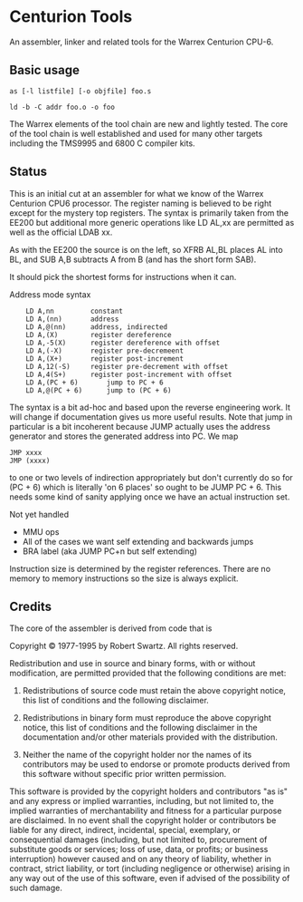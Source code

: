 # Centurion Tools

An assembler, linker and related tools for the Warrex Centurion CPU-6.

## Basic usage

````
as [-l listfile] [-o objfile] foo.s

ld -b -C addr foo.o -o foo
````

The Warrex elements of the tool chain are new and lightly tested. The core of
the tool chain is well established and used for many other targets including
the TMS9995 and 6800 C compiler kits.

## Status

This is an initial cut at an assembler for what we know of the Warrex
Centurion CPU6 processor. The register naming is believed to be right
except for the mystery top registers. The syntax is primarily taken from
the EE200 but additional more generic operations like LD AL,xx are permitted
as well as the official LDAB xx.

As with the EE200 the source is on the left, so XFRB AL,BL places AL into
BL, and SUB A,B subtracts A from B (and has the short form SAB).

It should pick the shortest forms for instructions when it can.

Address mode syntax

````
	LD A,nn			constant
	LD A,(nn)		address
	LD A,@(nn)		address, indirected
	LD A,(X)		register dereference
	LD A,-5(X)		register dereference with offset
	LD A,(-X)		register pre-decremeent
	LD A,(X+)		register post-increment
	LD A,12(-S)		register pre-decrement with offset
	LD A,4(S+)		register post-increment with offset
	LD A,(PC + 6)		jump to PC + 6
	LD A,@(PC + 6)		jump to (PC + 6)
````

The syntax is a bit ad-hoc and based upon the reverse engineering work. It
will change if documentation gives us more useful results. Note that jump
in particular is a bit incoherent because JUMP actually uses the address
generator and stores the generated address into PC. We map

	JMP xxxx
	JMP (xxxx)

to one or two levels of indirection appropriately but don't currently do so
for (PC + 6) which is literally 'on 6 places' so ought to be JUMP PC + 6.
This needs some kind of sanity applying once we have an actual instruction
set.

Not yet handled
* MMU ops
* All of the cases we want self extending and backwards jumps
* BRA label  (aka JUMP PC+n but self extending)

Instruction size is determined by the register references. There are no
memory to memory instructions so the size is always explicit.

## Credits

The core of the assembler is derived from code that is

Copyright © 1977-1995 by Robert Swartz.
All rights reserved.

Redistribution and use in source and binary forms, with or without modification,
are permitted provided that the following conditions are met:

1. Redistributions of source code must retain the above copyright notice, this
list of conditions and the following disclaimer.

2. Redistributions in binary form must reproduce the above copyright notice,
this list of conditions and the following disclaimer in the documentation and/or
other materials provided with the distribution.

3. Neither the name of the copyright holder nor the names of its contributors
may be used to endorse or promote products derived from this software without
specific prior written permission.

This software is provided by the copyright holders and contributors "as is" and
any express or implied warranties, including, but not limited to, the implied
warranties of merchantability and fitness for a particular purpose are
disclaimed. In no event shall the copyright holder or contributors be liable for
any direct, indirect, incidental, special, exemplary, or consequential damages
(including, but not limited to, procurement of substitute goods or services;
loss of use, data, or profits; or business interruption) however caused and on
any theory of liability, whether in contract, strict liability, or tort
(including negligence or otherwise) arising in any way out of the use of this
software, even if advised of the possibility of such damage.
